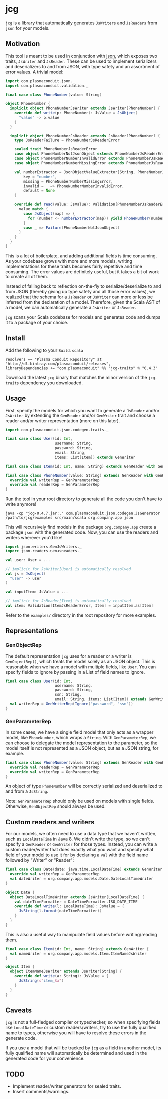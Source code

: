 jcg
===

`jcg` is a library that automatically generates `JsWriters` and `JsReaders` from `json` for your models.

Motivation
----------

This tool is meant to be used in conjunction with [json](https://github.com/plasmaconduit/json), which exposes two traits, `JsWriter` and `JsReader`. These can be used to implement serializers and deserializers to and from JSON, with type safety and an assortment of error values. A trivial model:

```scala
import com.plasmaconduit.json._
import com.plasmaconduit.validation._

final case class PhoneNumber(value: String)

object PhoneNumber {
  implicit object PhoneNumberJsWriter extends JsWriter[PhoneNumber] {
    override def write(p: PhoneNumber): JsValue = JsObject(
      "value" -> p.value
    )
  }

  implicit object PhoneNumberJsReader extends JsReader[PhoneNumber] {
    type JsReaderFailure = PhoneNumberJsReaderError

    sealed trait PhoneNumberJsReaderError
    case object PhoneNumberNotJsonObject extends PhoneNumberJsReaderError
    case object PhoneNumberNumberInvalidError extends PhoneNumberJsReaderError
    case object PhoneNumberNumberMissingError extends PhoneNumberJsReaderError

    val numberExtractor = JsonObjectValueExtractor[String, PhoneNumberJsReaderError](
        key = "number",
        missing = PhoneNumberNumberMissingError,
        invalid = _ => PhoneNumberNumberInvalidError,
        default = None
    )

    override def read(value: JsValue): Validation[PhoneNumberJsReaderError, PhoneNumber] = {
      value match {
        case JsObject(map) => {
          for (number <- numberExtractor(map)) yield PhoneNumber(number)
        }
        case _ => Failure(PhoneNumberNotJsonObject)
      }
    }
  }
}
```

This is a lot of boilerplate, and adding additional fields is time consuming. As your codebase grows with more and more models, writing implementations for these traits becomes fairly repetitive and time consuming. The error values are definitely useful, but it takes a bit of work to create all of them.

Instead of falling back to reflection on-the-fly to serialize/deserialize to and from JSON (thereby giving up type safety and all those error values), we realized that the schema for a `JsReader` or `JsWriter` can more or less be inferred from the declaration of a model. Therefore, given the Scala AST of a model, we can automatically generate a `JsWriter` or `JsReader`.

`jcg` scans your Scala codebase for models and generates code and dumps it to a package of your choice.


Install
-------

Add the following to your `Build.scala`
```
resolvers += "Plasma Conduit Repository" at "http://dl.bintray.com/plasmaconduit/releases",
libraryDependencies += "com.plasmaconduit" %% "jcg-traits" % "0.4.3"
```

Download the latest `jcg` binary that matches the minor version of the `jcg-traits` dependency you downloaded.

Usage
-----

First, specify the models for which you want to generate a `JsReader` and/or `JsWriter` by extending the `GenReader` and/or `GenWriter` trait and choose a reader and/or writer representation (more on this later).

```scala
import com.plasmaconduit.json.codegen.traits._

final case class User(id: Int,
                      username: String,
                      password: String,
                      email: String,
                      items: List[Item]) extends GenWriter

final case class Item(id: Int, name: String) extends GenReader with GenWriter

final case class PhoneNumber(value: String) extends GenReader with GenWriter {
  override val writerRep = GenParameterRep
  override val readerRep = GenParameterRep
}
```

Run the tool in your root directory to generate all the code you don't have to write anymore!

```
java -cp "jcg-0.4.7.jar:." com.plasmaconduit.json.codegen.JsGenerator /path/to/jcg/examples src/main/scala org.company.app json
```

This will recursively find models in the package `org.company.app` create a package `json` with the generated code. Now, you can use the readers and writers wherever you'd like!

```scala
import json.writers.GenJsWriters._
import json.readers.GenJsReaders._

val user: User = ...

// implicit for JsWriter[User] is automatically resolved
val js = JsObject(
  "user" -> user
)

val inputItem: JsValue = ...

// implicit for JsReader[Item] is automatically resolved
val item: Validation[ItemJsReaderError, Item] = inputItem.as[Item]
```

Refer to the `examples/` directory in the root repository for more examples.

Representations
---------------

### GenObjectRep ###

The default representation `jcg` uses for a reader or a writer is `GenObjectRep()`, which treats the model solely as an JSON object. This is reasonable when we have a model with multiple fields, like `User`. You can specify fields to ignore by passing in a List of field names to ignore.

```scala
final case class User(id: Int,
                      username: String,
                      password: String,
                      ssn: String,
                      email: String, items: List[Item]) extends GenWriter {
  val writerRep = GenWriterRep(Ignore("password", "ssn"))
}
```

### GenParameterRep ###

In some cases, we have a single field model that only acts as a wrapper model, like `PhoneNumber`, which wraps a `String`. With `GenParameterRep`, we can choose
to delegate the model representation to the parameter, so the model itself is not represented as a JSON object, but as a JSON string, for example.

```scala
final case class PhoneNumber(value: String) extends GenReader with GenWriter {
  override val readerRep = GenParameterRep
  override val writerRep = GenParameterRep
}
```

An object of type `PhoneNumber` will be correctly serialized and deserialized to and from a `JsString`.

Note: `GenParameterRep` should only be used on models with single fields. Otherwise, `GenObjectRep` should always be used.

Custom readers and writers
--------------------------
For our models, we often need to use a data type that we haven't written, such as `LocalDateTime` in Java 8. We didn't write the type, so we can't specify a `GenReader` or `GenWriter` for those types. Instead, you can write a custom reader/writer that does exactly what you want and specify what field of your model to use it for by declaring a `val` with the field name followed by "Writer" or "Reader":

```scala
final case class Date(date: java.time.LocalDateTime) extends GenWriter {
  override val writerRep = GenParameterRep
  val dateWriter = org.company.app.models.Date.DateLocalTimeWriter
}

object Date {
  object DateLocalTimeWriter extends JsWriter[LocalDateTime] {
    val dateTimeFormatter = DateTimeFormatter.ISO_DATE_TIME
    override def write(l: LocalDateTime): JsValue = {
      JsString(l.format(dateTimeFormatter))
    }
  }
}
```

This is also a useful way to manipulate field values before writing/reading them.

```scala
final case class Item(id: Int, name: String) extends GenWriter {
  val nameWriter = org.company.app.models.Item.ItemNameJsWriter
}

object Item {
  object ItemNameJsWriter extends JsWriter[String] {
    override def write(a: String): JsValue = {
      JsString(s"item_$a")
    }
  }
}

```

Caveats
-------
`jcg` is not a full-fledged compiler or typechecker, so when specifying fields like `LocalDateTime` or custom readers/writers, try to use the fully qualified name to types, otherwise you will have to resolve these errors in the generate code.

If you use a model that will be tracked by `jcg` as a field in another model, its fully qualified name will automatically be determined and used in the generated code for your convenience.

TODO
----
* Implement reader/writer generators for sealed traits.
* Insert comments/warnings.
